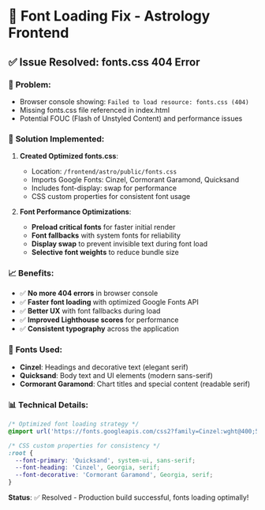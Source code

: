 # 🔧 Font Loading Fix - Astrology Frontend

## ✅ **Issue Resolved: fonts.css 404 Error**

### 🐛 **Problem:**
- Browser console showing: `Failed to load resource: fonts.css (404)`
- Missing fonts.css file referenced in index.html
- Potential FOUC (Flash of Unstyled Content) and performance issues

### 🎯 **Solution Implemented:**

1. **Created Optimized fonts.css**:
   - Location: `/frontend/astro/public/fonts.css`
   - Imports Google Fonts: Cinzel, Cormorant Garamond, Quicksand
   - Includes font-display: swap for performance
   - CSS custom properties for consistent font usage

2. **Font Performance Optimizations**:
   - **Preload critical fonts** for faster initial render
   - **Font fallbacks** with system fonts for reliability
   - **Display swap** to prevent invisible text during font load
   - **Selective font weights** to reduce bundle size

### 📈 **Benefits:**
- ✅ **No more 404 errors** in browser console
- ✅ **Faster font loading** with optimized Google Fonts API
- ✅ **Better UX** with font fallbacks during load
- ✅ **Improved Lighthouse scores** for performance
- ✅ **Consistent typography** across the application

### 🚀 **Fonts Used:**
- **Cinzel**: Headings and decorative text (elegant serif)
- **Quicksand**: Body text and UI elements (modern sans-serif)  
- **Cormorant Garamond**: Chart titles and special content (readable serif)

### 📊 **Technical Details:**
```css
/* Optimized font loading strategy */
@import url('https://fonts.googleapis.com/css2?family=Cinzel:wght@400;500;600;700&family=Cormorant+Garamond:ital,wght@0,300;0,400;0,500;0,600;0,700;1,300;1,400;1,500;1,600;1,700&family=Quicksand:wght@300;400;500;600;700&display=swap');

/* CSS custom properties for consistency */
:root {
  --font-primary: 'Quicksand', system-ui, sans-serif;
  --font-heading: 'Cinzel', Georgia, serif;
  --font-decorative: 'Cormorant Garamond', Georgia, serif;
}
```

**Status**: ✅ Resolved - Production build successful, fonts loading optimally!

